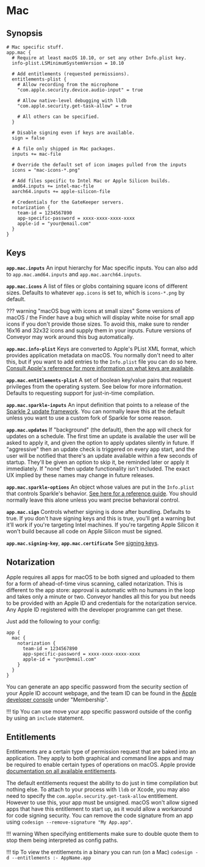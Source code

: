 # Mac

## Synopsis

```properties
# Mac specific stuff.
app.mac { 
  # Require at least macOS 10.10, or set any other Info.plist key.
  info-plist.LSMinimumSystemVersion = 10.10

  # Add entitlements (requested permissions).
  entitlements-plist {
    # Allow recording from the microphone
    "com.apple.security.device.audio-input" = true
  
    # Allow native-level debugging with lldb
    "com.apple.security.get-task-allow" = true
  
    # All others can be specified.
  }

  # Disable signing even if keys are available.
  sign = false
  
  # A file only shipped in Mac packages.
  inputs += mac-file
  
  # Override the default set of icon images pulled from the inputs
  icons = "mac-icons-*.png"
  
  # Add files specific to Intel Mac or Apple Silicon builds.
  amd64.inputs += intel-mac-file
  aarch64.inputs += apple-silicon-file
  
  # Credentials for the GateKeeper servers.
  notarization {
    team-id = 1234567890
    app-specific-password = xxxx-xxxx-xxxx-xxxx
   	apple-id = "your@email.com"
  }
}
```

## Keys

**`app.mac.inputs`** An input hierarchy for Mac specific inputs. You can also add to `app.mac.amd64.inputs` and `app.mac.aarch64.inputs`.

**`app.mac.icons`** A list of files or globs containing square icons of different sizes. Defaults to whatever `app.icons` is set to, which is `icons-*.png` by default.

??? warning "macOS bug with icons at small sizes"
    Some versions of macOS / the Finder have a bug which will display white noise for small app icons if you don't provide those sizes. To avoid this, make sure to render 16x16 and 32x32 icons and supply them in your inputs. Future versions of Conveyor may work around this bug automatically.

**`app.mac.info-plist`**  Keys are converted to Apple's PList XML format, which provides
application metadata on macOS. You normally don't need to alter this, but if you want to add entries to the `Info.plist` file you can do so here. [Consult Apple's reference for more information on what keys are available](https://developer.apple.com/library/archive/documentation/General/Reference/InfoPlistKeyReference/Introduction/Introduction.html).

**`app.mac.entitlements-plist`** A set of boolean key/value pairs that request privileges from the operating system. See below for more information. Defaults to requesting support for just-in-time compilation.

**`app.mac.sparkle-inputs`** An input definition that points to a release of the [Sparkle 2 update framework](https://sparkle-project.org/). You can normally leave this at the default unless you want to use a custom fork of Sparkle for some reason.

**`app.mac.updates`** If "background" (the default), then the app will check for updates on a schedule. The first time an update is available the user will be asked to apply it, and given the option to apply updates silently in future. If "aggressive" then an update check is triggered on every app start, and the user will be notified that there's an update available within a few seconds of startup. They'll be given an option to skip it, be reminded later or apply it immediately. If "none" then update functionality isn't included. The exact UX implied by these names may change in future releases. 

**`app.mac.sparkle-options`** An object whose values are put in the `Info.plist` that controls Sparkle's behavior. [See here for a reference guide](https://sparkle-project.org/documentation/customization/). You should normally leave this alone unless you want precise behavioral control.

**`app.mac.sign`** Controls whether signing is done after bundling. Defaults to true. If you don't have signing keys and this is true, you'll get a warning but it'll work if you're targeting Intel machines. If you're targeting Apple Silicon it won't build because all code on Apple Silicon must be signed.

**`app.mac.signing-key`**, **`app.mac.certificate`** See [signing keys](index.md#signing).

## Notarization

Apple requires all apps for macOS to be both signed and uploaded to them for a form of ahead-of-time virus scanning, called notarization. This is different to the app store: approval is automatic with no humans in the loop and takes only a minute or two. Conveyor handles all this for you but needs to be provided with an Apple ID and credentials for the notarization service. Any Apple ID registered with the developer programme can get these.

Just add the following to your config:

```
app { 
  mac {
  	notarization {
	  team-id = 1234567890
  	  app-specific-password = xxxx-xxxx-xxxx-xxxx
      apple-id = "your@email.com"
    }
  }
}
```

You can generate an app specific password from the security section of your Apple ID account webpage, and the team ID can be found in the [Apple developer console](https://developer.apple.com/account/) under "Membership".

!!! tip
    You can use move your app specific password outside of the config by using an `include` statement.

## Entitlements

Entitlements are a certain type of permission request that are baked into an application. They apply to both graphical and command line apps and may be required to enable certain types of operations on macOS. Apple provide [documentation on all available entitlements](https://developer.apple.com/documentation/bundleresources/entitlements).

The default entitlements request the ability to do just in time compilation but nothing else. To attach to your process with `lldb` or Xcode, you may also need to specify the `com.apple.security.get-task-allow` entitlement. However to use this, your app must be unsigned. macOS won't allow signed apps that have this entitlement to start up, as it would allow a workaround for code signing security. You can remove the code signature from an app using `codesign --remove-signature "My App.app"`.

!!! warning
    When specifying entitlements make sure to double quote them to stop them being interpreted as config paths.

!!! tip
    To view the entitlements in a binary you can run (on a Mac) `codesign -d --entitlements :- AppName.app`
